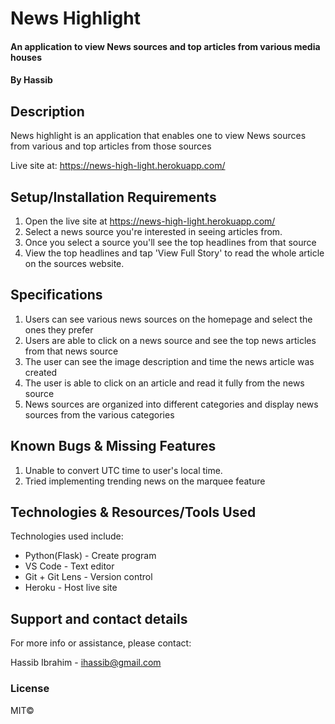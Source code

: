 # News Highlight
#### An application to view News sources and top articles from various media houses
#### By Hassib

## Description
News highlight is an application that enables one to  view News sources from various  and top articles from those sources

Live site at: https://news-high-light.herokuapp.com/

## Setup/Installation Requirements
1. Open the live site at https://news-high-light.herokuapp.com/
2. Select a news source you're interested in seeing articles from.
3. Once you select a source you'll see the top headlines from that source
4. View the top headlines and tap 'View Full Story' to read the whole article on the sources website.

## Specifications
1. Users can see various news sources on the homepage and select the ones they prefer
2. Users are able to click on a news source and see the top news articles from that news        source
3. The user can see the image description and time the news article was created
4. The user is able to click on an article and read it fully from the news source
5. News sources are organized into different categories and display news sources from the various categories

## Known Bugs & Missing Features
1. Unable to convert UTC time to user's local time.
2. Tried implementing trending news on the marquee feature

## Technologies & Resources/Tools Used
Technologies used include:
* Python(Flask) - Create program
* VS Code - Text editor
* Git + Git Lens - Version control
* Heroku - Host live site


## Support and contact details
For more info or assistance, please contact:

Hassib Ibrahim - ihassib@gmail.com

### License
MIT©